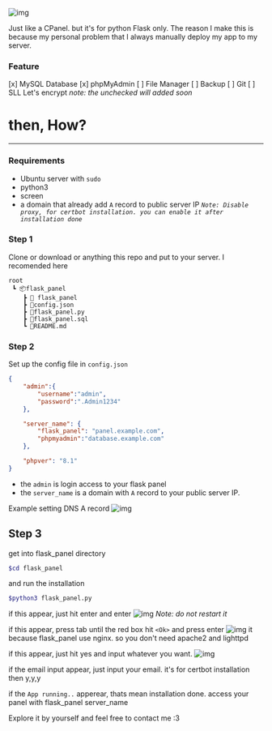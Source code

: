 ![img](https://images.arsybai.app/images/UtCGEWYUeP.png)

Just like a CPanel. but it's for python Flask only.
The reason I make this is because my personal problem that I always manually deploy my app to my server.

### Feature
[x] MySQL Database
[x] phpMyAdmin
[ ] File Manager
[ ] Backup
[ ] Git
[ ] SLL Let's encrypt
_note: the unchecked will added soon_

# then, How?
---
### Requirements
- Ubuntu server with `sudo`
- python3
- screen
- a domain that already add `A` record to public server IP
_`Note: Disable proxy, for certbot installation. you can enable it after installation done`_

### Step 1
Clone or download or anything this repo and put to your server.
I recomended here
```
root
 ┗ 📦flask_panel
    ┣ 📂 flask_panel
    ┣ 📜config.json
    ┣ 📜flask_panel.py
    ┣ 📜flask_panel.sql
    ┗ 📜README.md
```

### Step 2
Set up the config file in `config.json`
```json
{
    "admin":{
        "username":"admin",
        "password":".Admin1234"
    },

    "server_name": {
        "flask_panel": "panel.example.com",
        "phpmyadmin":"database.example.com"
    },

    "phpver": "8.1"
}
```
- the `admin` is login access to your flask panel
- the `server_name` is a domain with `A` record to your public server IP. 

Example setting DNS A record
![img](https://images.arsybai.app/images/nRWwXADFna.png)

## Step 3
get into flask_panel directory
```bash
$cd flask_panel
```
and run the installation
```bash
$python3 flask_panel.py
```

if this appear, just hit enter and enter
![img](https://images.arsybai.app/images/bqCvXVNLji.png)
_Note: do not restart it_

if this appear, press tab until the red box hit `<Ok>` and press enter
![img](https://images.arsybai.app/images/SilOJuHpHM.png)
it because flask_panel use nginx. so you don't need apache2 and lighttpd

if this appear, just hit yes and input whatever you want.
![img](https://images.arsybai.app/images/tAxLYLNZkd.png)

if the email input appear, just input your email. it's for certbot installation then y,y,y

if the `App running..` apperear, thats mean installation done.
access your panel with flask_panel server_name

Explore it by yourself and feel free to contact me :3
